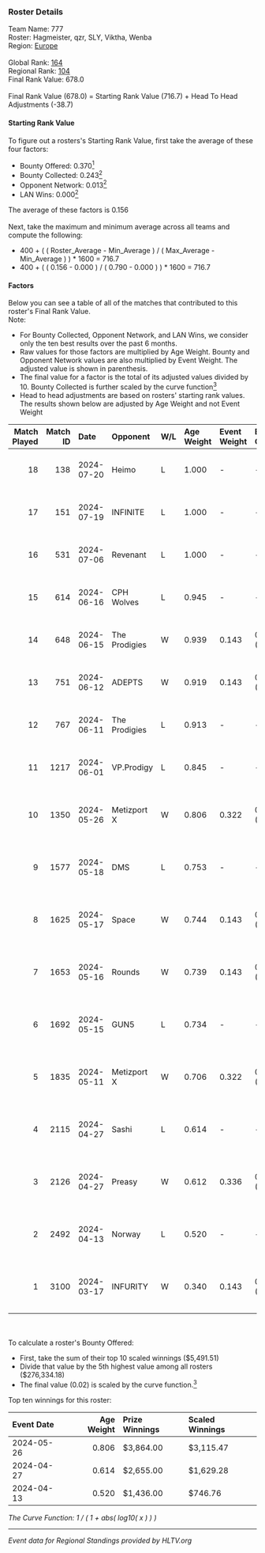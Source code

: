 ### Roster Details<br />
Team Name: 777<br />
Roster: Hagmeister, qzr, SLY, Viktha, Wenba<br />
Region: [Europe]( ../standings_europe.md)<br />
<br />
Global Rank: [164](../standings_global.md)<br />
Regional Rank: [104]( ../standings_europe.md)<br />
Final Rank Value:  678.0<br />
<br />
Final Rank Value (678.0) = Starting Rank Value (716.7) + Head To Head Adjustments (-38.7)<br />

#### Starting Rank Value<br />
To figure out a rosters's Starting Rank Value, first take the average of these four factors:<br />
- Bounty Offered: 0.370[<sup>1</sup>](#table2)
- Bounty Collected: 0.243[<sup>2</sup>](#table1)
- Opponent Network: 0.013[<sup>2</sup>](#table1)
- LAN Wins: 0.000[<sup>2</sup>](#table1)

The average of these factors is 0.156<br />
<br />
Next, take the maximum and minimum average across all teams and compute the following:<br />
- 400 + ( ( Roster_Average - Min_Average ) / ( Max_Average - Min_Average ) ) * 1600 = 716.7
- 400 + ( ( 0.156 - 0.000 ) / ( 0.790 - 0.000 ) ) * 1600 = 716.7


#### Factors<br />
Below you can see a table of all of the matches that contributed to this roster's Final Rank Value.<br />
Note:<br />

- For Bounty Collected, Opponent Network, and LAN Wins, we consider only the ten best results over the past 6 months.
- Raw values for those factors are multiplied by Age Weight. Bounty and Opponent Network values are also multiplied by Event Weight. The adjusted value is shown in parenthesis.
- The final value for a factor is the total of its adjusted values divided by 10. Bounty Collected is further scaled by the curve function[<sup>3</sup>](#curveFunction)
- Head to head adjustments are based on rosters' starting rank values. The results shown below are adjusted by Age Weight and not Event Weight
<span id="table1"></span><br />


| Match Played | Match ID | Date       | Opponent      | W/L | Age Weight | Event Weight | Bounty Collected | Opponent Network | LAN Wins  | H2H Adj. | Roster                                       |
| -: | -: | :- | :- | :- | :- | :- | :- | :- | :- | -: | :- |
|           18 |      138 | 2024-07-20 | Heimo         | L   | 1.000      | -            | -                | -                | -         |   -17.03 | Hagmeister, qzr, SLY, Viktha, Wenba          |
|           17 |      151 | 2024-07-19 | INFINITE      | L   | 1.000      | -            | -                | -                | -         |   -20.73 | Hagmeister, qzr, SLY, Viktha, Wenba          |
|           16 |      531 | 2024-07-06 | Revenant      | L   | 1.000      | -            | -                | -                | -         |   -11.57 | Hagmeister, qzr, SLY, Viktha, Wenba          |
|           15 |      614 | 2024-06-16 | CPH Wolves    | L   | 0.945      | -            | -                | -                | -         |   -11.57 | Hagmeister, qzr, SLY, Viktha, Wenba          |
|           14 |      648 | 2024-06-15 | The Prodigies | W   | 0.939      | 0.143        | 0.000 (0.000)    | 0.105 (0.014)    | 0 (0.000) |     8.86 | Hagmeister, qzr, SLY, Viktha, Wenba          |
|           13 |      751 | 2024-06-12 | ADEPTS        | W   | 0.919      | 0.143        | 0.003 (0.000)    | 0.031 (0.004)    | 0 (0.000) |    11.82 | Hagmeister, qzr, SLY, Viktha, Wenba          |
|           12 |      767 | 2024-06-11 | The Prodigies | L   | 0.913      | -            | -                | -                | -         |   -19.74 | Hagmeister, qzr, SLY, Viktha, Wenba          |
|           11 |     1217 | 2024-06-01 | VP.Prodigy    | L   | 0.845      | -            | -                | -                | -         |    -7.49 | Affava, Hagmeister, qzr, Viktha, Wenba       |
|           10 |     1350 | 2024-05-26 | Metizport X   | W   | 0.806      | 0.322        | 0.007 (0.002)    | 0.029 (0.008)    | 0 (0.000) |     9.79 | Affava, Hagmeister, MadeInRed, Viktha, Wenba |
|            9 |     1577 | 2024-05-18 | DMS           | L   | 0.753      | -            | -                | -                | -         |    -7.34 | Affava, Hagmeister, MadeInRed, Viktha, Wenba |
|            8 |     1625 | 2024-05-17 | Space         | W   | 0.744      | 0.143        | 0.007 (0.001)    | 0.452 (0.048)    | 0 (0.000) |    15.60 | Affava, Hagmeister, MadeInRed, Viktha, Wenba |
|            7 |     1653 | 2024-05-16 | Rounds        | W   | 0.739      | 0.143        | 0.000 (0.000)    | 0.000 (0.000)    | 0 (0.000) |     3.18 | Affava, Hagmeister, MadeInRed, Viktha, Wenba |
|            6 |     1692 | 2024-05-15 | GUN5          | L   | 0.734      | -            | -                | -                | -         |    -5.37 | Affava, Hagmeister, MadeInRed, Viktha, Wenba |
|            5 |     1835 | 2024-05-11 | Metizport X   | W   | 0.706      | 0.322        | 0.007 (0.002)    | 0.029 (0.007)    | 0 (0.000) |     9.02 | Affava, Hagmeister, MadeInRed, Viktha, Wenba |
|            4 |     2115 | 2024-04-27 | Sashi         | L   | 0.614      | -            | -                | -                | -         |    -1.33 | Affava, Hagmeister, MadeInRed, Viktha, Wenba |
|            3 |     2126 | 2024-04-27 | Preasy        | W   | 0.612      | 0.336        | 0.015 (0.003)    | 0.243 (0.050)    | 0 (0.000) |    11.83 | Affava, Hagmeister, MadeInRed, Viktha, Wenba |
|            2 |     2492 | 2024-04-13 | Norway        | L   | 0.520      | -            | -                | -                | -         |    -8.17 | Affava, Hagmeister, MadeInRed, Viktha, Wenba |
|            1 |     3100 | 2024-03-17 | INFURITY      | W   | 0.340      | 0.143        | 0.000 (0.000)    | 0.000 (0.000)    | 0 (0.000) |     1.55 | Affava, Hagmeister, MadeInRed, Viktha, Wenba |

<br />
<span id="table2"></span><br />
To calculate a roster's Bounty Offered:<br />

- First, take the sum of their top 10 scaled winnings ($5,491.51)
- Divide that value by the 5th highest value among all rosters ($276,334.18)
- The final value (0.02) is scaled by the curve function.[<sup>3</sup>](#curveFunction)

Top ten winnings for this roster:<br />

| Event Date | Age Weight | Prize Winnings | Scaled Winnings |
| :- | -: | :- | :- |
| 2024-05-26 |      0.806 | $3,864.00      | $3,115.47       |
| 2024-04-27 |      0.614 | $2,655.00      | $1,629.28       |
| 2024-04-13 |      0.520 | $1,436.00      | $746.76         |


<span id="curveFunction"></span>_The Curve Function: 1 / ( 1 + abs( log10( x ) ) )_<br />

---
_Event data for Regional Standings provided by HLTV.org_<br />

